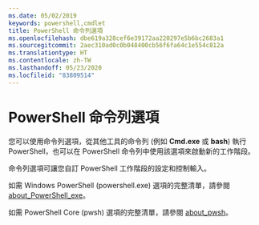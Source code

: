 ```yaml
---
ms.date: 05/02/2019
keywords: powershell,cmdlet
title: PowerShell 命令列選項
ms.openlocfilehash: dbe619a328cef6e39172aa220297e5b6bc2683a1
ms.sourcegitcommit: 2aec310ad0c0b048400cb56f6fa64c1e554c812a
ms.translationtype: HT
ms.contentlocale: zh-TW
ms.lasthandoff: 05/23/2020
ms.locfileid: "83809514"
---
```

# <a name="powershell-command-line-options"></a>PowerShell 命令列選項

您可以使用命令列選項，從其他工具的命令列 (例如 **Cmd.exe** 或 **bash**) 執行 PowerShell，也可以在 PowerShell 命令列中使用該選項來啟動新的工作階段。

命令列選項可讓您自訂 PowerShell 工作階段的設定和控制輸入。

如需 Windows PowerShell (powershell.exe) 選項的完整清單，請參閱 [about_PowerShell_exe](/powershell/module/Microsoft.PowerShell.Core/About/about_PowerShell_exe?view=powershell-5.1)。

如需 PowerShell Core (pwsh) 選項的完整清單，請參閱 [about_pwsh](/powershell/module/Microsoft.PowerShell.Core/About/about_pwsh)。
